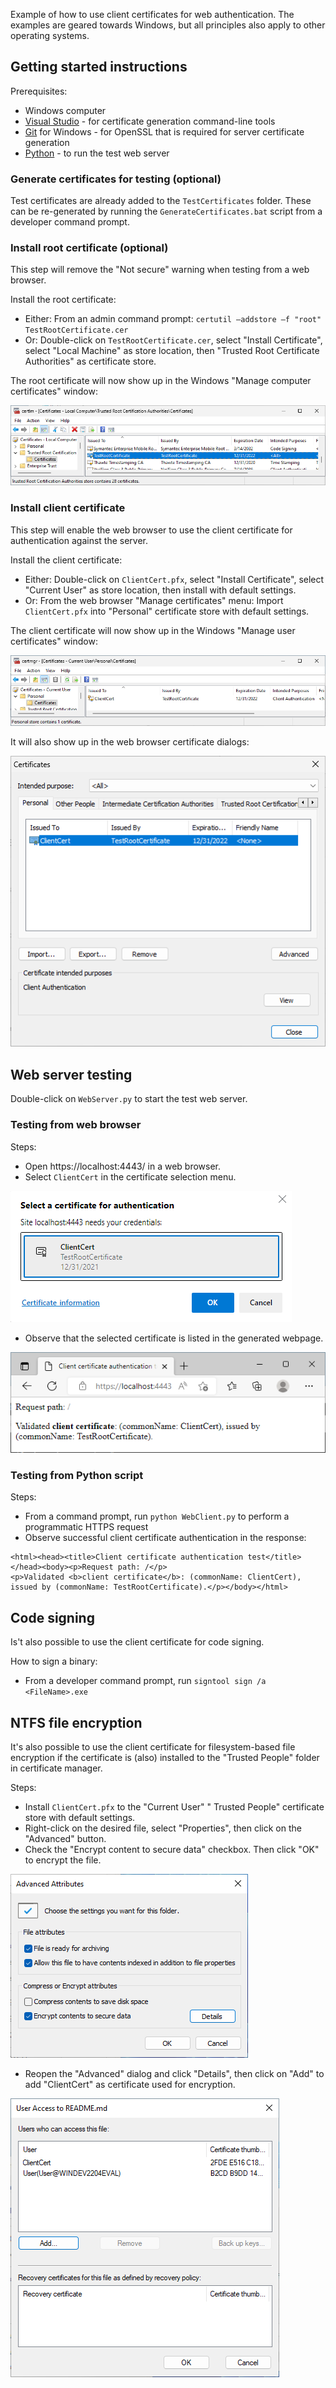 Example of how to use client certificates for web authentication. The examples are geared towards Windows, but all principles also apply to other operating systems.


## Getting started instructions

Prerequisites:
* Windows computer
* [Visual Studio](https://visualstudio.microsoft.com/) - for certificate generation command-line tools
* [Git](https://git-scm.com/) for Windows - for OpenSSL that is required for server certificate generation
* [Python](https://www.python.org/) - to run the test web server

### Generate certificates for testing (optional)
Test certificates are already added to the `TestCertificates` folder. These can be re-generated by running the `GenerateCertificates.bat` script from a developer command prompt.


### Install root certificate (optional)
This step will remove the "Not secure" warning when testing from a web browser.


Install the root certificate:
* Either: From an admin command prompt: `certutil –addstore –f "root" TestRootCertificate.cer`
* Or: Double-click on `TestRootCertificate.cer`, select "Install Certificate", select "Local Machine" as store location, then "Trusted Root Certificate Authorities" as certificate store.

The root certificate will now show up in the Windows "Manage computer certificates" window:

![CertMgr Root](figures/CertMgrRoot.png) 


### Install client certificate
This step will enable the web browser to use the client certificate for authentication against the server.

Install the client certificate:
* Either: Double-click on `ClientCert.pfx`, select "Install Certificate", select "Current User" as store location, then install with default settings.
* Or: From the web browser "Manage certificates" menu: Import `ClientCert.pfx` into "Personal" certificate store with default settings.

The client certificate will now show up in the Windows "Manage user certificates" window:

![CertMgr Client](figures/CertMgrClient.png) 

It will also show up in the web browser certificate dialogs:

![Browser Cert Install](figures/BrowserCertInstall.png) 


## Web server testing
Double-click on `WebServer.py` to start the test web server.

### Testing from web browser
Steps:
* Open https://localhost:4443/ in a web browser.
* Select `ClientCert` in the certificate selection menu.

![Browser Cert Select](figures/BrowserCertSelect.png)

* Observe that the selected certificate is listed in the generated webpage.

![Browser Webpage](figures/BrowserWebpage.png)

### Testing from Python script
Steps:
* From a command prompt, run `python WebClient.py` to perform a programmatic HTTPS request
* Observe successful client certificate authentication in the response:
```
<html><head><title>Client certificate authentication test</title></head><body><p>Request path: /</p>
<p>Validated <b>client certificate</b>: (commonName: ClientCert), issued by (commonName: TestRootCertificate).</p></body></html>
```

## Code signing
Is't also possible to use the client certificate for code signing.

How to sign a binary:
* From a developer command prompt, run `signtool sign /a <FileName>.exe`

## NTFS file encryption
It's also possible to use the client certificate for filesystem-based file encryption if the certificate is (also)  installed to the "Trusted People" folder in certificate manager.

Steps:
* Install `ClientCert.pfx` to the "Current User" " Trusted People" certificate store with default settings.
* Right-click on the desired file, select "Properties", then click on the "Advanced" button.
* Check the "Encrypt content to secure data" checkbox. Then click "OK" to encrypt the file.

![Explorer Encrypt Advanced](figures/ExplorerEncryptAdvanced.png)

* Reopen the "Advanced" dialog and click "Details", then click on "Add" to add "ClientCert" as certificate used for encryption.

![Explorer Encrypt Details](figures/ExplorerEncryptDetails.png)
